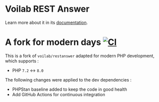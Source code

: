 Voilab REST Answer
==========

Learn more about it in its [documentation](https://bitbucket.org/voilab/restanswer/src/master/README.md).

A fork for modern days [![CI](https://github.com/gammadia/voilab-restanswer/actions/workflows/ci.yaml/badge.svg)](https://github.com/gammadia/voilab-restanswer/actions/workflows/ci.yaml)
==========

This is a fork of `voilab/restanswer` adapted for modern PHP development, which supports :

* PHP `7.2` <-> `8.0`

The following changes were applied to the dev dependencies :

* PHPStan baseline added to keep the code in good health
* Add GitHub Actions for continuous integration
